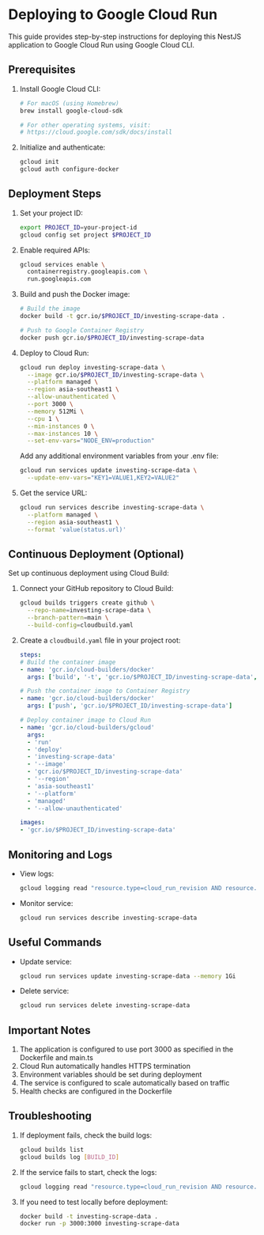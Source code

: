 # Deploying to Google Cloud Run

This guide provides step-by-step instructions for deploying this NestJS application to Google Cloud Run using Google Cloud CLI.

## Prerequisites

1. Install Google Cloud CLI:
   ```bash
   # For macOS (using Homebrew)
   brew install google-cloud-sdk
   
   # For other operating systems, visit:
   # https://cloud.google.com/sdk/docs/install
   ```

2. Initialize and authenticate:
   ```bash
   gcloud init
   gcloud auth configure-docker
   ```

## Deployment Steps

1. Set your project ID:
   ```bash
   export PROJECT_ID=your-project-id
   gcloud config set project $PROJECT_ID
   ```

2. Enable required APIs:
   ```bash
   gcloud services enable \
     containerregistry.googleapis.com \
     run.googleapis.com
   ```

3. Build and push the Docker image:
   ```bash
   # Build the image
   docker build -t gcr.io/$PROJECT_ID/investing-scrape-data .
   
   # Push to Google Container Registry
   docker push gcr.io/$PROJECT_ID/investing-scrape-data
   ```

4. Deploy to Cloud Run:
   ```bash
   gcloud run deploy investing-scrape-data \
     --image gcr.io/$PROJECT_ID/investing-scrape-data \
     --platform managed \
     --region asia-southeast1 \
     --allow-unauthenticated \
     --port 3000 \
     --memory 512Mi \
     --cpu 1 \
     --min-instances 0 \
     --max-instances 10 \
     --set-env-vars="NODE_ENV=production"
   ```

   Add any additional environment variables from your .env file:
   ```bash
   gcloud run services update investing-scrape-data \
     --update-env-vars="KEY1=VALUE1,KEY2=VALUE2"
   ```

5. Get the service URL:
   ```bash
   gcloud run services describe investing-scrape-data \
     --platform managed \
     --region asia-southeast1 \
     --format 'value(status.url)'
   ```

## Continuous Deployment (Optional)

Set up continuous deployment using Cloud Build:

1. Connect your GitHub repository to Cloud Build:
   ```bash
   gcloud builds triggers create github \
     --repo-name=investing-scrape-data \
     --branch-pattern=main \
     --build-config=cloudbuild.yaml
   ```

2. Create a `cloudbuild.yaml` file in your project root:
   ```yaml
   steps:
   # Build the container image
   - name: 'gcr.io/cloud-builders/docker'
     args: ['build', '-t', 'gcr.io/$PROJECT_ID/investing-scrape-data', '.']
   
   # Push the container image to Container Registry
   - name: 'gcr.io/cloud-builders/docker'
     args: ['push', 'gcr.io/$PROJECT_ID/investing-scrape-data']
   
   # Deploy container image to Cloud Run
   - name: 'gcr.io/cloud-builders/gcloud'
     args:
     - 'run'
     - 'deploy'
     - 'investing-scrape-data'
     - '--image'
     - 'gcr.io/$PROJECT_ID/investing-scrape-data'
     - '--region'
     - 'asia-southeast1'
     - '--platform'
     - 'managed'
     - '--allow-unauthenticated'
   
   images:
   - 'gcr.io/$PROJECT_ID/investing-scrape-data'
   ```

## Monitoring and Logs

- View logs:
  ```bash
  gcloud logging read "resource.type=cloud_run_revision AND resource.labels.service_name=investing-scrape-data" --limit 50
  ```

- Monitor service:
  ```bash
  gcloud run services describe investing-scrape-data
  ```

## Useful Commands

- Update service:
  ```bash
  gcloud run services update investing-scrape-data --memory 1Gi
  ```

- Delete service:
  ```bash
  gcloud run services delete investing-scrape-data
  ```

## Important Notes

1. The application is configured to use port 3000 as specified in the Dockerfile and main.ts
2. Cloud Run automatically handles HTTPS termination
3. Environment variables should be set during deployment
4. The service is configured to scale automatically based on traffic
5. Health checks are configured in the Dockerfile

## Troubleshooting

1. If deployment fails, check the build logs:
   ```bash
   gcloud builds list
   gcloud builds log [BUILD_ID]
   ```

2. If the service fails to start, check the logs:
   ```bash
   gcloud logging read "resource.type=cloud_run_revision AND resource.labels.service_name=investing-scrape-data"
   ```

3. If you need to test locally before deployment:
   ```bash
   docker build -t investing-scrape-data .
   docker run -p 3000:3000 investing-scrape-data
